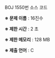 BOJ 1550번 소스 코드

<b>※ 문제 이름</b> : 16진수

<b>※ 제한 시간</b> : 2 초

<b>※ 제한 메모리</b> : 128 MB

<b>※ 제출 언어</b> : C